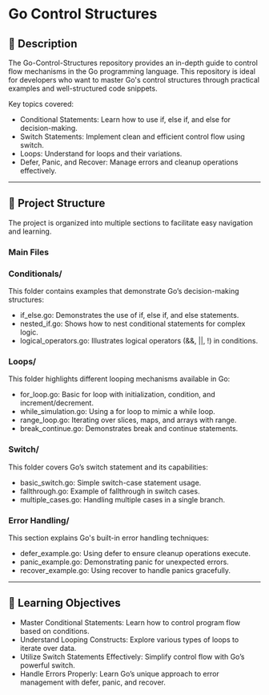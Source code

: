 # Go Control Structures

## 📘 Description
The Go-Control-Structures repository provides an in-depth guide to control flow mechanisms in the Go programming language. This repository is ideal for developers who want to master Go's control structures through practical examples and well-structured code snippets.

Key topics covered:

- Conditional Statements: Learn how to use if, else if, and else for decision-making.
- Switch Statements: Implement clean and efficient control flow using switch.
- Loops: Understand for loops and their variations.
- Defer, Panic, and Recover: Manage errors and cleanup operations effectively.

---

## 📂 Project Structure
The project is organized into multiple sections to facilitate easy navigation and learning.

### **Main Files**
### Conditionals/
This folder contains examples that demonstrate Go’s decision-making structures:

- if_else.go: Demonstrates the use of if, else if, and else statements.
- nested_if.go: Shows how to nest conditional statements for complex logic.
- logical_operators.go: Illustrates logical operators (&&, ||, !) in conditions.

### Loops/
This folder highlights different looping mechanisms available in Go:

- for_loop.go: Basic for loop with initialization, condition, and increment/decrement.
- while_simulation.go: Using a for loop to mimic a while loop.
- range_loop.go: Iterating over slices, maps, and arrays with range.
- break_continue.go: Demonstrates break and continue statements.

### Switch/
This folder covers Go’s switch statement and its capabilities:

- basic_switch.go: Simple switch-case statement usage.
- fallthrough.go: Example of fallthrough in switch cases.
- multiple_cases.go: Handling multiple cases in a single branch.

### Error Handling/
This section explains Go's built-in error handling techniques:

- defer_example.go: Using defer to ensure cleanup operations execute.
- panic_example.go: Demonstrating panic for unexpected errors.
- recover_example.go: Using recover to handle panics gracefully.

---

## 🎯 Learning Objectives
- Master Conditional Statements: Learn how to control program flow based on conditions.
- Understand Looping Constructs: Explore various types of loops to iterate over data.
- Utilize Switch Statements Effectively: Simplify control flow with Go’s powerful switch.
- Handle Errors Properly: Learn Go’s unique approach to error management with defer, panic, and recover.
